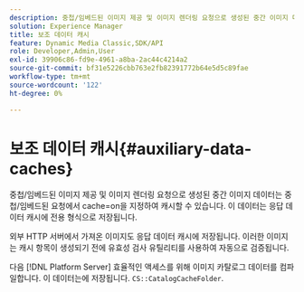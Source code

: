 ```yaml
---
description: 중첩/임베드된 이미지 제공 및 이미지 렌더링 요청으로 생성된 중간 이미지 데이터는 중첩/임베드된 요청에서 cache=on을 지정하여 캐시할 수 있습니다. 이 데이터는 응답 데이터 캐시에 전용 형식으로 저장됩니다.
solution: Experience Manager
title: 보조 데이터 캐시
feature: Dynamic Media Classic,SDK/API
role: Developer,Admin,User
exl-id: 39906c86-fd9e-4961-a8ba-2ac44c4214a2
source-git-commit: bf31e5226cbb763e2fb82391772b64e5d5c89fae
workflow-type: tm+mt
source-wordcount: '122'
ht-degree: 0%

---
```


# 보조 데이터 캐시{#auxiliary-data-caches}

중첩/임베드된 이미지 제공 및 이미지 렌더링 요청으로 생성된 중간 이미지 데이터는 중첩/임베드된 요청에서 cache=on을 지정하여 캐시할 수 있습니다. 이 데이터는 응답 데이터 캐시에 전용 형식으로 저장됩니다.

외부 HTTP 서버에서 가져온 이미지도 응답 데이터 캐시에 저장됩니다. 이러한 이미지는 캐시 항목이 생성되기 전에 유효성 검사 유틸리티를 사용하여 자동으로 검증됩니다.

다음 [!DNL Platform Server] 효율적인 액세스를 위해 이미지 카탈로그 데이터를 컴파일합니다. 이 데이터는에 저장됩니다. `CS::CatalogCacheFolder`.
